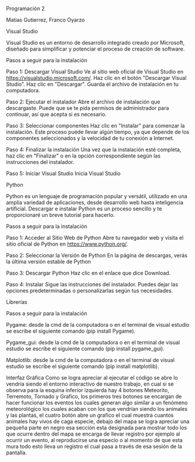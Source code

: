 Programación 2

Matias Gutierrez, Franco Oyarzo



Visual Studio

Visual Studio es un entorno de desarrollo integrado  creado por Microsoft, diseñado para simplificar y potenciar el proceso de creación de software. 

Pasos a seguir para la instalación 

Paso 1: Descargar Visual Studio
Ve al sitio web oficial de Visual Studio en https://visualstudio.microsoft.com/.
Haz clic en el botón "Descargar Visual Studio".
Haz clic en "Descargar".
Guarda el archivo de instalación en tu computadora.

Paso 2: Ejecutar el instalador
Abre el archivo de instalación que descargaste.
Puede que se te pida permisos de administrador para continuar, así que acepta si es necesario.

Paso 3: Seleccionar componentes
Haz clic en "Instalar" para comenzar la instalación.
Este proceso puede llevar algún tiempo, ya que depende de los componentes seleccionados y la velocidad de tu conexión a Internet.

Paso 4: Finalizar la instalación
Una vez que la instalación esté completa, haz clic en "Finalizar" o en la opción correspondiente según las instrucciones del instalador.

Paso 5: Iniciar Visual Studio
Inicia Visual Studio 







Python

Python es un lenguaje de programación popular y versátil, utilizado en una amplia variedad de aplicaciones, desde desarrollo web hasta inteligencia artificial. Descargar e instalar Python es un proceso sencillo y te proporcionaré un breve tutorial para hacerlo.

Pasos a seguir para la instalación 

Paso 1: Acceder al Sitio Web de Python
Abre tu navegador web y visita el sitio oficial de Python en https://www.python.org/.

Paso 2: Seleccionar la Versión de Python
En la página de descargas, verás la última versión estable de Python
 
Paso 3: Descargar Python
Haz clic en el enlace que dice Download.

Paso 4: Instalar
Sigue las instrucciones del instalador. Puedes dejar las opciones predeterminadas o personalizarlas según tus necesidades.



Librerías 


Pasos a seguir para la instalación 


Pygame: desde la cmd de la computadora o en el terminal de visual estudio se escribe el siguiente comando (pip install Pygame).

Pygame_gui: desde la cmd de la computadora o en el terminal de visual estudio se escribe el siguiente comando (pip install pygame_gui).

Matplotlib: desde la cmd de la computadora o en el terminal de visual estudio se escribe el siguiente comando (pip install matplotlib).



Interfaz Gráfica
Como se logra apreciar al ejecutar el código se abre lo vendría siendo el entorno interactivo de nuestro trabajo, en cual si se observa para la esquina inferior izquierda hay 4 botones Meteorito, Terremoto, Tornado y Grafico, los primeros tres botones se encargan de hacer funcionar los eventos los cuales generan algo similar a un fenómeno meteorológico los cuales acaban con los que vendrían siendo los animales y las plantas, el cuatro botón abre un grafico el cual muestra cuantos animales hay vivos de caga especie, debajo del mapa se logra apreciar una pequeña parte en negro esa sección esta designada para mostrar todo los que ocurre dentro del mapa se encarga de llevar registro por ejemplo al ocurrir un evento, al reproducirse una especio o al momento de que esta mura todo esto lleva un registro el cual pasa a través de esa sesión de la pantalla.


 
 
